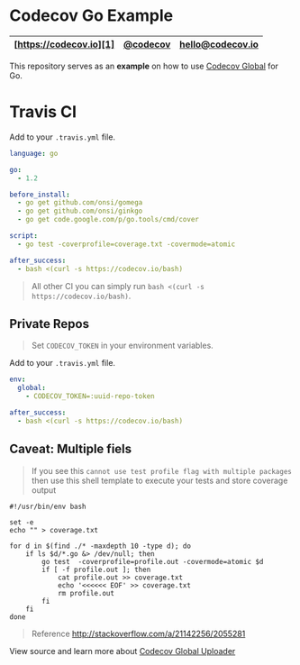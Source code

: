 Codecov Go Example
==================

| [https://codecov.io][1] | [@codecov][2] | [hello@codecov.io][3] |
| ----------------------- | ------------- | --------------------- |

This repository serves as an **example** on how to use [Codecov Global][4] for Go.

# Travis CI

Add to your `.travis.yml` file.
```yml
language: go

go:
  - 1.2

before_install:
  - go get github.com/onsi/gomega
  - go get github.com/onsi/ginkgo
  - go get code.google.com/p/go.tools/cmd/cover

script:
  - go test -coverprofile=coverage.txt -covermode=atomic

after_success:
  - bash <(curl -s https://codecov.io/bash)
```

> All other CI you can simply run `bash <(curl -s https://codecov.io/bash)`.

## Private Repos
> Set `CODECOV_TOKEN` in your environment variables.

Add to your `.travis.yml` file.
```yml
env:
  global:
    - CODECOV_TOKEN=:uuid-repo-token

after_success:
  - bash <(curl -s https://codecov.io/bash)
```

## Caveat: Multiple fiels 
> If you see this `cannot use test profile flag with multiple packages` then use this shell template to execute your tests and store coverage output

```
#!/usr/bin/env bash

set -e
echo "" > coverage.txt

for d in $(find ./* -maxdepth 10 -type d); do
    if ls $d/*.go &> /dev/null; then
        go test  -coverprofile=profile.out -covermode=atomic $d
        if [ -f profile.out ]; then
            cat profile.out >> coverage.txt
            echo '<<<<<< EOF' >> coverage.txt
            rm profile.out
        fi
    fi
done
```
> Reference http://stackoverflow.com/a/21142256/2055281


View source and learn more about [Codecov Global Uploader][4]

[1]: https://codecov.io/
[2]: https://twitter.com/codecov
[3]: mailto:hello@codecov.io
[4]: https://github.com/codecov/codecov-bash
